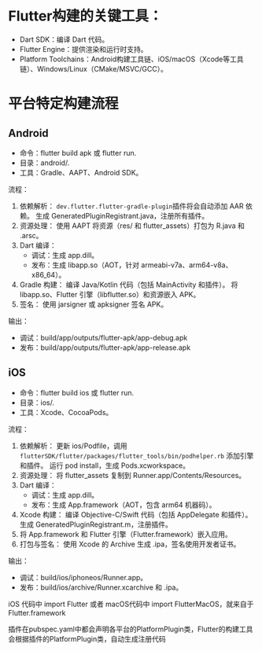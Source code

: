# Flutter构建的关键工具：
* Dart SDK：编译 Dart 代码。
* Flutter Engine：提供渲染和运行时支持。
* Platform Toolchains：Android构建工具链、iOS/macOS（Xcode等工具链）、Windows/Linux（CMake/MSVC/GCC）。


# 平台特定构建流程
## Android
* 命令：flutter build apk 或 flutter run.
* 目录：android/.
* 工具：Gradle、AAPT、Android SDK。

流程：
1. 依赖解析：
`dev.flutter.flutter-gradle-plugin`插件将会自动添加 AAR 依赖。
生成 GeneratedPluginRegistrant.java，注册所有插件。
2. 资源处理：
使用 AAPT 将资源（res/ 和 flutter_assets）打包为 R.java 和 .arsc。
3. Dart 编译：
    * 调试：生成 app.dill。
    * 发布：生成 libapp.so（AOT，针对 armeabi-v7a、arm64-v8a、x86_64）。
4. Gradle 构建：
编译 Java/Kotlin 代码（包括 MainActivity 和插件）。
将 libapp.so、Flutter 引擎（libflutter.so）和资源嵌入 APK。
5. 签名：
使用 jarsigner 或 apksigner 签名 APK。

输出：
* 调试：build/app/outputs/flutter-apk/app-debug.apk
* 发布：build/app/outputs/flutter-apk/app-release.apk

## iOS
* 命令：flutter build ios 或 flutter run.
* 目录：ios/.
* 工具：Xcode、CocoaPods。

流程：
1. 依赖解析：
更新 ios/Podfile，调用 `flutterSDK/flutter/packages/flutter_tools/bin/podhelper.rb` 添加引擎和插件。
运行 pod install，生成 Pods.xcworkspace。
2. 资源处理：
将 flutter_assets 复制到 Runner.app/Contents/Resources。
3. Dart 编译：
    * 调试：生成 app.dill。
    * 发布：生成 App.framework（AOT，包含 arm64 机器码）。
4. Xcode 构建：
编译 Objective-C/Swift 代码（包括 AppDelegate 和插件）。生成 GeneratedPluginRegistrant.m，注册插件。
5. 将 App.framework 和 Flutter 引擎（Flutter.framework）嵌入应用。
6. 打包与签名：
使用 Xcode 的 Archive 生成 .ipa，签名使用开发者证书。

输出：
* 调试：build/ios/iphoneos/Runner.app。
* 发布：build/ios/archive/Runner.xcarchive 和 .ipa。

iOS 代码中 import Flutter 或者 macOS代码中 import FlutterMacOS，就来自于Flutter.framework

插件在pubspec.yaml中都会声明各平台的PlatformPlugin类，Flutter的构建工具会根据插件的PlatformPlugin类，自动生成注册代码